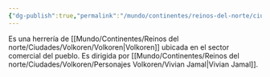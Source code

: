 ```yaml
---
{"dg-publish":true,"permalink":"/mundo/continentes/reinos-del-norte/ciudades/volkoren/establecimientos-volkoren/los-secretos-de-vivian/"}
---
```


Es una herrería de [[Mundo/Continentes/Reinos del norte/Ciudades/Volkoren/Volkoren\|Volkoren]] ubicada en el sector comercial del pueblo. Es dirigida por [[Mundo/Continentes/Reinos del norte/Ciudades/Volkoren/Personajes Volkoren/Vivian Jamal\|Vivian Jamal]]. 